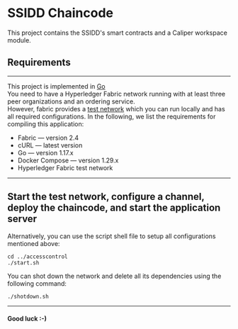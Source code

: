 # SSIDD Chaincode 
 
This project contains the SSIDD's smart contracts and a Caliper workspace module. 

## Requirements

---

This project is implemented in [Go](https://golang.org/)<br/>
You need to have a Hyperledger Fabric network running with at least three peer organizations and an ordering service.<br/>
However, fabric provides a [test network](https://hyperledger-fabric.readthedocs.io/en/release-2.2/test_network.html) which you can run locally and has all required configurations. In the following, we list the requirements for compiling this application:<br>

- Fabric — version 2.4
- cURL — latest version
- Go — version 1.17.x
- Docker Compose — version 1.29.x
- Hyperledger Fabric test network<br/>


---
##  Start the test network, configure a channel, deploy the chaincode, and start the application server


Alternatively, you can use the script shell file to setup all configurations mentioned above:<br>

```shell
cd ../accesscontrol
./start.sh
```

You can shot down the network and delete all its dependencies using the following command:<br>

```shell
./shotdown.sh
```
---
#### Good luck :-)
